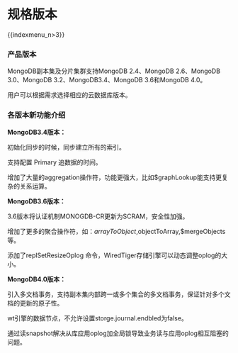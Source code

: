 # 规格版本

{{indexmenu_n>3}}

### 产品版本

MongoDB副本集及分片集群支持MongoDB 2.4、MongoDB 2.6、MongoDB 3.0、MongoDB 3.2、MongoDB3.4、MongoDB 3.6和MongoDB 4.0。

用户可以根据需求选择相应的云数据库版本。

### 各版本新功能介绍

**MongoDB3.4版本：**

初始化同步的时候，同步建立所有的索引。

支持配置 Primary 追数据的时间。

增加了⼤量的aggregation操作符，功能更强大，比如$graphLookup能支持更复杂的关系运算。

**MongoDB3.6版本：**

3.6版本将认证机制MONOGDB-CR更新为SCRAM，安全性加强。

增加了更多的聚合操作符，如：$arrayToObject,$objectToArray,$mergeObjects 等。

添加了replSetResizeOplog 命令，WiredTiger存储引擎可以动态调整oplog的⼤小。

**MongoDB4.0版本：**

引入多文档事务，支持副本集内部跨一或多个集合的多文档事务，保证针对多个文档的更新的原子性。

wt引擎的数据节点，不允许设置storge.journal.endbled为false。

通过读snapshot解决从库应用oplog加全局锁导致业务读与应用oplog相互阻塞的问题。

